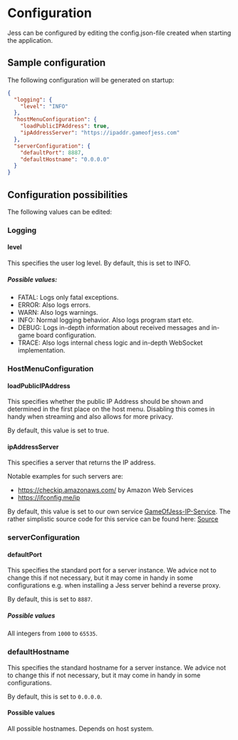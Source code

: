 # Configuration

Jess can be configured by editing the config.json-file created when starting the application.

## Sample configuration

The following configuration will be generated on startup:

```json
{
  "logging": {
    "level": "INFO"
  },
  "hostMenuConfiguration": {
    "loadPublicIPAddress": true,
    "ipAddressServer": "https://ipaddr.gameofjess.com"
  },
  "serverConfiguration": {
    "defaultPort": 8887,
    "defaultHostname": "0.0.0.0"
  }
}
```

## Configuration possibilities

The following values can be edited:

### Logging

#### level

This specifies the user log level. By default, this is set to INFO.

##### Possible values:

- FATAL: Logs only fatal exceptions.
- ERROR: Also logs errors.
- WARN: Also logs warnings.
- INFO: Normal logging behavior. Also logs program start etc.
- DEBUG: Logs in-depth information about received messages and in-game board configuration.
- TRACE: Also logs internal chess logic and in-depth WebSocket implementation.

### HostMenuConfiguration

#### loadPublicIPAddress

This specifies whether the public IP Address should be shown and determined in the first place on the host menu.
Disabling this comes in handy when streaming and also allows for more privacy.

By default, this value is set to true.

#### ipAddressServer

This specifies a server that returns the IP address.

Notable examples for such servers are:

- https://checkip.amazonaws.com/ by Amazon Web Services
- https://ifconfig.me/ip

By default, this value is set to our own service [GameOfJess-IP-Service](https://ipaddr.gameofjess.com).
The rather simplistic source code for this service can be found
here: [Source](https://gist.github.com/Uggah/5e3ee8d4ca42d66913964e7e9cec9967)

### serverConfiguration

#### defaultPort

This specifies the standard port for a server instance. We advice not to change this if not necessary,
but it may come in handy in some configurations e.g. when installing a Jess server behind a reverse proxy.

By default, this is set to `8887`.

##### Possible values

All integers from `1000` to `65535`.

### defaultHostname

This specifies the standard hostname for a server instance. We advice not to change this if not necessary,
but it may come in handy in some configurations.

By default, this is set to `0.0.0.0`.

#### Possible values

All possible hostnames. Depends on host system.
